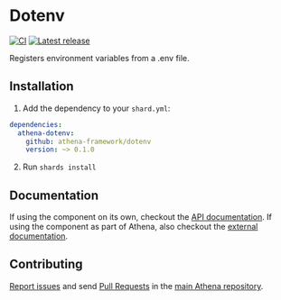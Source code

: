 # Dotenv

[![CI](https://github.com/athena-framework/athena/workflows/CI/badge.svg)](https://github.com/athena-framework/athena/actions/workflows/ci.yml)
[![Latest release](https://img.shields.io/github/release/athena-framework/dotenv.svg)](https://github.com/athena-framework/dotenv/releases)

Registers environment variables from a .env file.

## Installation

1. Add the dependency to your `shard.yml`:

```yaml
dependencies:
  athena-dotenv:
    github: athena-framework/dotenv
    version: ~> 0.1.0
```

2. Run `shards install`

## Documentation

If using the component on its own, checkout the [API documentation](https://athenaframework.org/Dotenv).
If using the component as part of Athena, also checkout the [external documentation](https://athenaframework.org/components/dotenv).

## Contributing

[Report issues](https://github.com/athena-framework/athena/issues) and send [Pull Requests](https://github.com/athena-framework/athena/pulls) in the [main Athena repository](https://github.com/athena-framework/athena).

